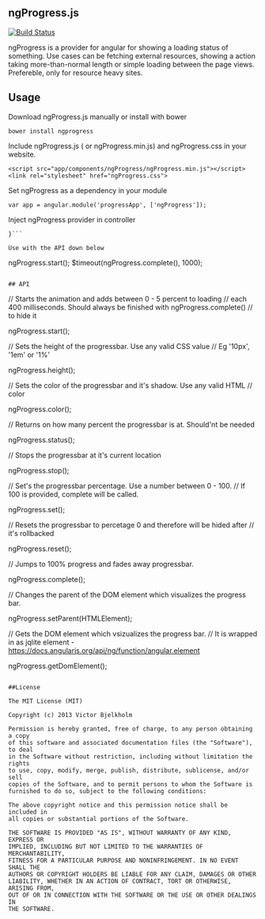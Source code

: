 ## ngProgress.js

[![Build Status](https://travis-ci.org/VictorBjelkholm/ngProgress.png?branch=master)](https://travis-ci.org/VictorBjelkholm/ngProgress)

ngProgress is a provider for angular for showing a loading status of something.
Use cases can be fetching external resources, showing a action taking more-than-normal length
or simple loading between the page views. Prefereble, only for resource heavy sites.

## Usage

Download ngProgress.js manually or install with bower

```bower install ngprogress```

Include ngProgress.js ( or ngProgress.min.js) and ngProgress.css in your website.

```<script src="app/components/ngProgress/ngProgress.min.js"></script>```
```<link rel="stylesheet" href="ngProgress.css">```

Set ngProgress as a dependency in your module

```var app = angular.module('progressApp', ['ngProgress']);```


Inject ngProgress provider in controller

```var MainCtrl = function($scope, $timeout, ngProgress) {
}```

Use with the API down below

```
ngProgress.start();
$timeout(ngProgress.complete(), 1000);
```

## API
```
// Starts the animation and adds between 0 - 5 percent to loading
// each 400 milliseconds. Should always be finished with ngProgress.complete()
// to hide it

ngProgress.start();

// Sets the height of the progressbar. Use any valid CSS value
// Eg '10px', '1em' or '1%'

ngProgress.height();

// Sets the color of the progressbar and it's shadow. Use any valid HTML
// color

ngProgress.color();

// Returns on how many percent the progressbar is at. Should'nt be needed

ngProgress.status();

// Stops the progressbar at it's current location

ngProgress.stop();

// Set's the progressbar percentage. Use a number between 0 - 100.
// If 100 is provided, complete will be called.

ngProgress.set();

// Resets the progressbar to percetage 0 and therefore will be hided after
// it's rollbacked

ngProgress.reset();

// Jumps to 100% progress and fades away progressbar.

ngProgress.complete();

// Changes the parent of the DOM element which visualizes the progress bar.

ngProgress.setParent(HTMLElement);

// Gets the DOM element  which vsizualizes the progress bar.
// It is wrapped in as jqlite element - https://docs.angularjs.org/api/ng/function/angular.element

ngProgress.getDomElement();
```

##License

The MIT License (MIT)

Copyright (c) 2013 Victor Bjelkholm

Permission is hereby granted, free of charge, to any person obtaining a copy
of this software and associated documentation files (the "Software"), to deal
in the Software without restriction, including without limitation the rights
to use, copy, modify, merge, publish, distribute, sublicense, and/or sell
copies of the Software, and to permit persons to whom the Software is
furnished to do so, subject to the following conditions:

The above copyright notice and this permission notice shall be included in
all copies or substantial portions of the Software.

THE SOFTWARE IS PROVIDED "AS IS", WITHOUT WARRANTY OF ANY KIND, EXPRESS OR
IMPLIED, INCLUDING BUT NOT LIMITED TO THE WARRANTIES OF MERCHANTABILITY,
FITNESS FOR A PARTICULAR PURPOSE AND NONINFRINGEMENT. IN NO EVENT SHALL THE
AUTHORS OR COPYRIGHT HOLDERS BE LIABLE FOR ANY CLAIM, DAMAGES OR OTHER
LIABILITY, WHETHER IN AN ACTION OF CONTRACT, TORT OR OTHERWISE, ARISING FROM,
OUT OF OR IN CONNECTION WITH THE SOFTWARE OR THE USE OR OTHER DEALINGS IN
THE SOFTWARE.
